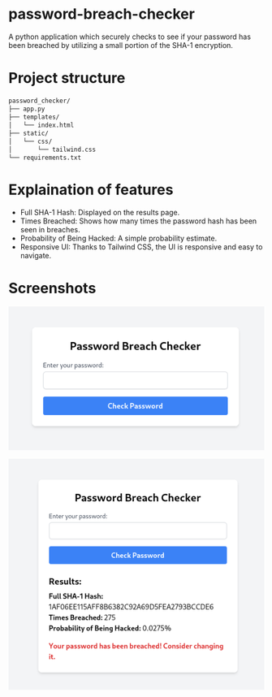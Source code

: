 # password-breach-checker
A python application which securely checks to see if your password has been breached by utilizing a small portion of the SHA-1 encryption.

# Project structure

```
password_checker/
├── app.py
├── templates/
│   └── index.html
├── static/
│   └── css/
│       └── tailwind.css
└── requirements.txt
```

# Explaination of features
 * Full SHA-1 Hash: Displayed on the results page.
 * Times Breached: Shows how many times the password hash has been seen in breaches.
 * Probability of Being Hacked: A simple probability estimate.
 * Responsive UI: Thanks to Tailwind CSS, the UI is responsive and easy to navigate.

# Screenshots

![pbc-main.png](images/pbc-main.png)

![pbc-results.png](images/pbc-results.png)
